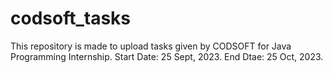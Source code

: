 # codsoft_tasks
This repository is made to upload tasks given by CODSOFT for Java Programming Internship.
Start Date: 25 Sept, 2023.
End Dtae: 25 Oct, 2023.
